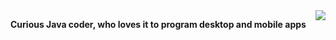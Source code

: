 <img align="right" src="https://readme-stats-hosting.vercel.app/api?username=alexsgi&count_private=true&hide=stars,contribs&show_icons=true&bg_color=30,e96443,904e95&title_color=fff&text_color=fff&theme=ocean_dark">

<b>Curious Java coder, who loves it to program desktop and mobile apps</b>
